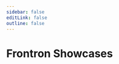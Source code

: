 ```yaml
---
sidebar: false
editLink: false
outline: false
---
```


<script setup>
import BlogIndex from './.vitepress/theme/components/BlogIndex.vue'
</script>

# Frontron Showcases

<BlogIndex/>
